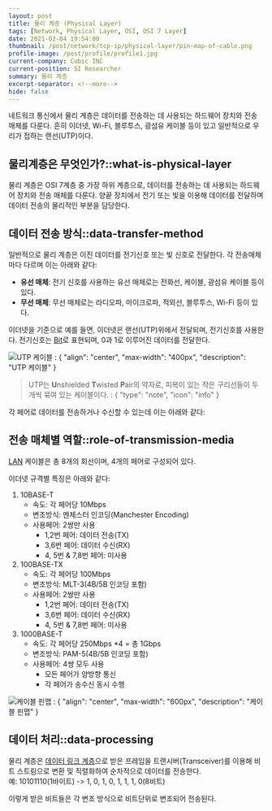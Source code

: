 ```yaml
---
layout: post
title: 물리 계층 (Physical Layer)
tags: [Network, Physical Layer, OSI, OSI 7 Layer]
date: 2021-02-04 19:54:00
thumbnail: /post/network/tcp-ip/physical-layer/pin-map-of-cable.png
profile-image: /post/profile/profile1.jpg
current-company: Cubic INC
current-position: SI Researcher
summary: 물리 계층
excerpt-separator: <!--more-->
hide: false
---
```

네트워크 통신에서 물리 계층은 데이터를 전송하는 데 사용되는 하드웨어 장치와 전송 매체를 다룬다.
흔히 이더넷, Wi-Fi, 블루투스, 광섬유 케이블 등이 있고 일반적으로 우리가 접하는 랜선(UTP)이다.
<!--more-->
## 물리계층은 무엇인가?::what-is-physical-layer

물리 계층은 OSI 7계층 중 가장 하위 계층으로, 데이터를 전송하는 데 사용되는 하드웨어 장치와 전송 매체를 다룬다.
양끝 장치에서 전기 또는 빛을 이용해 데이터를 전달하며 데이터 전송의 물리적인 부분을 담당한다.

## 데이터 전송 방식::data-transfer-method

일반적으로 물리 계층은 이진 데이터를 전기신호 또는 빛 신호로 전달한다. 각 전송매체 마다 다르며 이는 아래와 같다:

* **유선 매체**: 전기 신호를 사용하는 유선 매체로는 전화선, 케이블, 광섬유 케이블 등이 있다.
* **무선 매체**: 무선 매체로는 라디오파, 마이크로파, 적외선, 블루투스, Wi-Fi 등이 있다.

이더넷을 기준으로 예를 들면, 이더넷은 랜선(UTP)위에서 전달되며, 전기신호를 사용한다.
전기신호는 [Bit](/wiki/bit)로 표현되며, 0과 1로 이루어진 데이터를 전달한다.

![UTP 케이블](/post/network/tcp-ip/physical-layer/utp-cable.png)
: { "align": "center", "max-width": "400px", "description": "UTP 케이블" }

>UTP는 **U**nshielded **T**wisted **P**air의 약자로, 피복이 있는 작은 구리선들이 두 개씩 묶여 있는 케이블이다.
: { "type": "note", "icon": "info" }

각 페어로 데이터를 전송하거나 수신할 수 있는데 이는 아래와 같다:

## 전송 매체별 역할::role-of-transmission-media

[LAN]() 케이블은 총 8개의 회선이며,  4개의 페어로 구성되어 있다.

이더넷 규격별 특징은 아래와 같다:

1. 10BASE-T
   * 속도: 각 페어당 10Mbps
   * 변조방식: 멘체스터 인코딩(Manchester Encoding)
   * 사용페어: 2쌍만 사용
     * 1,2번 페어: 데이터 전송(TX)
     * 3,6번 페어: 데이터 수신(RX)
     * 4, 5번 & 7,8번 페어: 미사용
2. 100BASE-TX
   * 속도: 각 페어당 100Mbps
   * 변조방식: MLT-3(4B/5B 인코딩 포함) 
   * 사용페어: 2쌍만 사용
     * 1,2번 페어: 데이터 전송(TX)
     * 3,6번 페어: 데이터 수신(RX)
     * 4, 5번 & 7,8번 페어: 미사용
3. 1000BASE-T
   * 속도: 각 페어당 250Mbps *4 = 총 1Gbps
   * 변조방식: PAM-5(4B/5B 인코딩 포함)
   * 사용페어: 4쌍 모두 사용
     * 모든 페어가 양방향 통신
     * 각 페어가 송수신 동시 수행

![케이블 핀맵](/post/network/tcp-ip/physical-layer/pin-map-of-cable.png)
: { "align": "center", "max-width": "600px", "description": "케이블 핀맵" }

## 데이터 처리::data-processing

물리 계층은 [데이터 링크 계층](/docs/network/data-link-layer)으로 받은 프레임을 트랜시버(Transceiver)를 이용해 비트 스트림으로 변환 및 직렬화하여 순차적으로 데이터를 전송한다.  
예: 10101110(1바이트) -> 1, 0, 1, 0, 1, 1, 1, 0(8비트)

이렇게 받은 비트들은 각 변조 방식으로 비트단위로 변조되어 전송된다.



